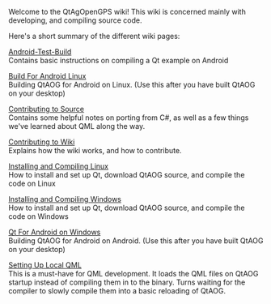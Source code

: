 Welcome to the QtAgOpenGPS wiki!
This wiki is concerned mainly with developing, and compiling source code. 

Here's a short summary of the different wiki pages:

[Android-Test-Build](https://github.com/torriem/qtagopengps/wiki/android-test-build)<br>
Contains basic instructions on compiling a Qt example on Android

[Build For Android Linux](https://github.com/torriem/qtagopengps/wiki/Build-for-android-linux)<br>
Building QtAOG for Android on Linux. (Use this after you have built QtAOG on your desktop)

[Contributing to Source](https://github.com/torriem/qtagopengps/wiki/contributing-to-source)<br>
Contains some helpful notes on porting from C#, as well as a few things we've learned about QML along the way.

[Contributing to Wiki](https://github.com/torriem/qtagopengps/wiki/contributing-to-wiki)<br>
Explains how the wiki works, and how to contribute.

[Installing and Compiling Linux](https://github.com/torriem/qtagopengps/wiki/installing-and-compiling-linux)<br>
How to install and set up Qt, download QtAOG source, and compile the code on Linux

[Installing and Compiling Windows](https://github.com/torriem/qtagopengps/wiki/installing+compiling-windows)<br>
How to install and set up Qt, download QtAOG source, and compile the code on Windows

[Qt For Android on Windows](https://github.com/torriem/qtagopengps/wiki/Qt-for-android-on-windows)<br>
Building QtAOG for Android on Android. (Use this after you have built QtAOG on your desktop)<br>

[Setting Up Local QML](https://github.com/torriem/qtagopengps/wiki/setting-up-local-qml)<br>
This is a must-have for QML development. It loads the QML files on QtAOG startup instead of compiling them in to the binary. Turns waiting for the compiler to slowly compile them into a basic reloading of QtAOG.
